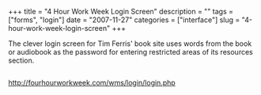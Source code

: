 +++
title = "4 Hour Work Week Login Screen"
description = ""
tags = ["forms", "login"]
date = "2007-11-27"
categories = ["interface"]
slug = "4-hour-work-week-login-screen"
+++


<p>The clever login screen for Tim Ferris' book site uses words from the book or audiobook as the password for entering restricted areas of its resources section.</p>
<div id="screens-full" class="clear"><div class="fullimg clear"><a href="/media/interface/4hourworkweek-login-1.png" class="group" rel="group" title="1. "><img src="/media/interface/4hourworkweek-login-1.png" alt="" class="img-responsive"></a></div></div><div id="screens-full" class="clear"><div class="fullimg clear"><a href="/media/interface/4hourworkweek-login-2.png" class="group" rel="group" title="2. "><img src="/media/interface/4hourworkweek-login-2.png" alt="" class="img-responsive"></a></div></div>        
<p><a href="http://fourhourworkweek.com/wms/login/login.php">http://fourhourworkweek.com/wms/login/login.php</a></p>

